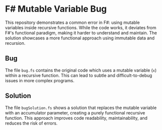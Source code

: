# F# Mutable Variable Bug

This repository demonstrates a common error in F#: using mutable variables inside recursive functions. While the code works, it deviates from F#'s functional paradigm, making it harder to understand and maintain.  The solution showcases a more functional approach using immutable data and recursion.

## Bug
The file `bug.fs` contains the original code which uses a mutable variable (`x`)  within a recursive function. This can lead to subtle and difficult-to-debug issues in more complex programs. 

## Solution
The file `bugSolution.fs` shows a solution that replaces the mutable variable with an accumulator parameter, creating a purely functional recursive function. This approach improves code readability, maintainability, and reduces the risk of errors.